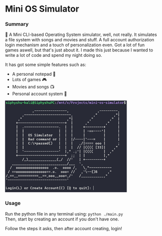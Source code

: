 # Mini OS Simulator

### Summary

🎈 A Mini CLI-based Operating System simulator, well, not really. 
It simulates a file system with songs and movies and stuff.
A full account authorization login mechanism and a touch of personalization even. 
Got a lot of fun games aswell, but that's just about it.
I made this just because I wanted to write a lot of code and spend my night doing so.

It has got some simple features such as:
- A personal notepad 📒
- Lots of games 🎮
- Movies and songs 📺
- Personal account system 🧑

<img src="assets/mini-os-simulator-preview.png" width="400" />

### Usage

Run the python file in any terminal using: `python ./main.py`  
Then, start by creating an account if you don't have one.

Follow the steps it asks, then after account creating, login!
